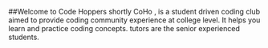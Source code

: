 ##Welcome to Code Hoppers
shortly CoHo , is a student driven coding club aimed to provide coding community experience at college level. It helps you learn and practice coding concepts. 
tutors are the senior experienced students. 
